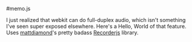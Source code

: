 #memo.js

I just realized that webkit can do full-duplex audio, which isn't something I've seen super exposed elsewhere. Here's a Hello, World of that feature. Uses [mattdiamond](https://github.com/mattdiamond)'s pretty badass [Recorderjs](https://github.com/mattdiamond/Recorderjs) library.
